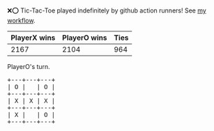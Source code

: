 :x::o: Tic-Tac-Toe played indefinitely by github action runners! See [my workflow](.github/workflows/play.yaml).

|PlayerX wins|PlayerO wins|Ties|
|-|-|-|
|2167|2104|964|

PlayerO's turn.

<pre>
+---+---+---+
| O |   | O |
+---+---+---+
| X | X | X |
+---+---+---+
| X |   | O |
+---+---+---+
</pre>